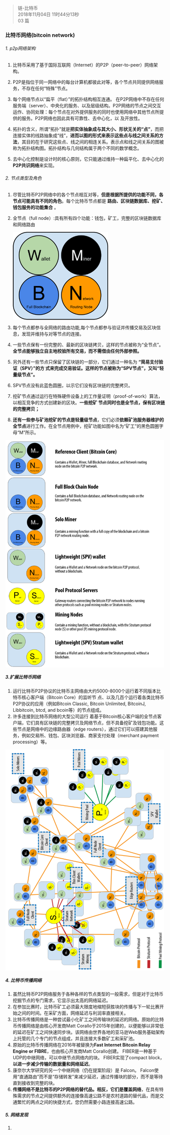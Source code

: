 > 链-比特币  
> 2018年11月04日 11时44分13秒  
> 03 篇  

### 比特币网络(bitcoin network) 

###### 1. p2p网络架构

 1. 比特币采用了基于国际互联网（Internet）的P2P（peer-to-peer）网络架构。

 2. P2P是指位于同一网络中的每台计算机都彼此对等，各个节点共同提供网络服务，不存在任何“特殊”节点。
 3. 每个网络节点以“扁平（flat）”的拓扑结构相互连通。 在P2P网络中不存在任何服务端（server）、中央化的服务、以及层级结构。P2P网络的节点之间交互运作、协同处理：每个节点在对外提供服务的同时也使用网络中其他节点所提供的服务。P2P网络也因此具有可靠性、去中心化，以 及开放性。
 4. 拓扑的含义，所谓“拓扑”就是**把实体抽象成与其大小、形状无关的“点”**，而把连接实体的线路抽象成“线”，**进而以图的形式来表示这些点与线之间关系的方法**，其目的在于研究这些点、线之间的相连关系。表示点和线之间关系的图被称为拓扑结构图。拓扑结构与几何结构属于两个不同的数学概念。
 5. 去中心化控制是设计时的核心原则，它只能通过维持一种扁平化、去中心化的**P2P共识网络**来实现。


###### 2. 节点类型及角色  
1. 尽管比特币P2P网络中的各个节点相互对等，**但是根据所提供的功能不同，各节点可能具有不同的角色**。每个比特币节点都是 **路由、区块链数据库、挖矿、钱包服务的功能集合** 。
2. 全节点（full node）:具有所有四个功能：钱包，矿工，完整的区块链数据库和网络路由  

    <img src="https://www.github.com/jixiyu/images3/raw/master/小书匠/1541306514457.png" width="300" hegiht="313" align="center" />  
    
      
      

3. 每个节点都参与全网络的路由功能,每个节点都参与验证并传播交易及区块信息，发现并维持与对等节点的连接。
4.  一些节点保有一份完整的、最新的区块链拷贝，这样的节点被称为“全节点”。**全节点能够独立自主地校验所有交易，而不需借由任何外部参照。**
5.  另外还有一些节点只保留了区块链的一部分，它们通过一种名为 **“简易支付验证（SPV）”的方 式来完成交易验证。这样的节点被称为“SPV节点”，又叫“轻量级节点”。**
6.  SPV节点没有此蓝色圆圈，以示它们没有区块链的完整拷贝。
7.  挖矿节点通过运行在特殊硬件设备上的工作量证明（proof-of-work）算法，以相互竞争的方式创建新的区块。**一些挖矿 节点同时也是全节点，保有区块链的完整拷贝；**
8.  **还有一些参与矿池挖矿的节点是轻量级节点**，它们必须**依赖矿池服务器维护的全节点**进行工作。在全节点用例中，挖矿功能如图中名为“矿工”的黑色圆圈字母“M”所示。

<img src="https://www.github.com/jixiyu/images3/raw/master/小书匠/1541307410049.png" width="500" hegiht="900" align="center" />    


##### 3.扩展比特币网络
1. 运行比特币P2P协议的比特币主网络由大约5000-8000个运行着不同版本比特币核心客户端（Bitcoin Core）的监听节 点、以及几百个运行着各类比特币P2P协议的应用（例如Bitcoin Classic, Bitcoin Unlimited, BitcoinJ, Libbitcoin, btcd, and bcoin等）的节点组成。
2. 许多连接到比特币网络的大型公司运行 着基于Bitcoin核心客户端的全节点客户端，它们具有区块链的完整拷贝及网络节点，但不具备挖矿及钱包功能。这些节点是网络中的边缘路由器（edge  routers），通过它们可以搭建其他服务，例如交易所、钱包、区块浏览器、商家支付处理（merchant payment processing）等。


<img src="https://www.github.com/jixiyu/images3/raw/master/小书匠/1541309652807.png" width="500" hegiht="1200" align="center" />    

##### 4. 比特币传播网络
1. 虽然比特币P2P网络服务于各种各样的节点类型的一般需求，但是对于比特币挖掘节点的专门需求，它显示出太高的网络延迟。
2. 在参加比赛时，比特币矿工必须最大限度地缩短获胜块的传播与下一轮比赛开始之间的时间。在采矿方面，网络延迟与利润率直接相关。
3. 比特币传播网络是一种尝试最小化矿工之间传输块的延迟的网络。原始的比特币传播网络是由核心开发商Matt Corallo于2015年创建的，以便能够以非常低的延迟在矿工之间快速同步块。该网络由世界各地的亚马逊Web服务基础架构上托管的几个专门的节点组成，并且连接大多数矿工和采矿池。
4. 原始的比特币传播网络在2016年被替换为**Fast Internet Bitcoin Relay Engine or FIBRE**，也由核心开发商Matt Corallo创建。 FIBER是一种基于UDP的中继网络，可以中继节点网络内的块。 FIBER实现了compact block，**以进一步减少传输的数据量和网络延迟**。
5. 康奈尔大学研究的另一个中继网络（仍在提案阶段）是 Falcon。 Falcon使用“直通路由”而不是“存储转发”来减少延迟，通过传播块的部分，而不是等待直到接收到完整的块。
6. **传播网络不是比特币的P2P网络的替代品。相反，它们是覆盖网络**，在具有特殊需求的节点之间提供额外的连接像高速公路不是农村道路的替代品，而是交通繁忙的两点之间的快捷方式，您仍然需要小路连接高速公路。

##### 5. 网络发现
1. 